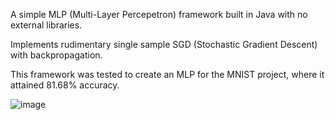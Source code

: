 A simple MLP (Multi-Layer Percepetron) framework built in Java with no external libraries.

Implements rudimentary single sample SGD (Stochastic Gradient Descent) with backpropagation.

This framework was tested to create an MLP for the MNIST project, where it attained 81.68% accuracy.

![image](https://github.com/Soham-Saha/NeuralNetwork/assets/127578105/ee3b4cac-6ef1-4ab8-baf6-c6980f645001)
